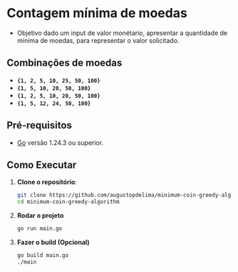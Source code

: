 # Contagem mínima de moedas

- Objetivo dado um input de valor monétario, apresentar a quantidade de mínima de moedas, para representar o valor solicitado.

## Combinações de moedas

- **`{1, 2, 5, 10, 25, 50, 100}`**
- **`{1, 5, 10, 20, 50, 100}`**
- **`{1, 2, 5, 10, 20, 50, 100}`**
- **`{1, 5, 12, 24, 50, 100}`**


## Pré-requisitos

- [Go](https://go.dev/) versão 1.24.3 ou superior.


## Como Executar

1. **Clone o repositório**:
   ```bash
   git clone https://github.com/augustopdelima/minimum-coin-greedy-algorithm
   cd minimum-coin-greedy-algorithm
   ```

3. **Rodar o projeto**
   ```bash
   go run main.go
   ```
   
4. **Fazer o build (Opcional)**
   ```bash
   go build main.go
   ./main
   ```
